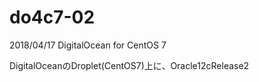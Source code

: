 # do4c7-02
2018/04/17
DigitalOcean for CentOS 7

DigitalOceanのDroplet(CentOS7)上に、Oracle12cRelease2

